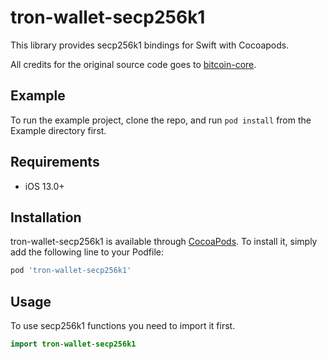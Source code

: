 # tron-wallet-secp256k1

This library provides secp256k1 bindings for Swift with Cocoapods.

All credits for the original source code goes to [bitcoin-core](https://github.com/bitcoin-core/secp256k1).

## Example

To run the example project, clone the repo, and run `pod install` from the Example directory first.

## Requirements

- iOS 13.0+

## Installation

tron-wallet-secp256k1 is available through [CocoaPods](https://cocoapods.org). To install
it, simply add the following line to your Podfile:

```ruby
pod 'tron-wallet-secp256k1'
```

## Usage

To use secp256k1 functions you need to import it first.

```Swift
import tron-wallet-secp256k1
```